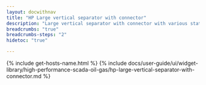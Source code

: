 ```yaml
---
layout: docwithnav
title: "HP Large vertical separator with connector"
description: "Large vertical separator with connector with various states."
breadcrumbs: "true"
breadcrumbs-steps: "2"
hidetoc: "true"

---
```

{% include get-hosts-name.html %}
{% include docs/user-guide/ui/widget-library/high-performance-scada-oil-gas/hp-large-vertical-separator-with-connector.md %}
